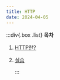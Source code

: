 ```yaml
---
title: HTTP
date: 2024-04-05
---
```


:::div{.box .list}
**목차**

1. [HTTP란?](/basecamp-network/chapter05/05-1)
2. [실습](/basecamp-network/chapter05/05-2)

   :::
